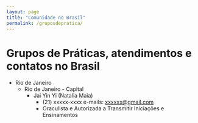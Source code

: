 ```yaml
---
layout: page
title: "Comunidade no Brasil"
permalink: /gruposdepratica/
---
```


# Grupos de Práticas, atendimentos e contatos no Brasil

- Rio de Janeiro
    - Rio de Janeiro​ - Capital
        - Jai Yin Yi (Natalia Maia)
            - (21) xxxxx-xxxx e-mails: xxxxxx@gmail.com  
            - Oraculista e Autorizada a Transmitir Iniciações e Ensinamentos